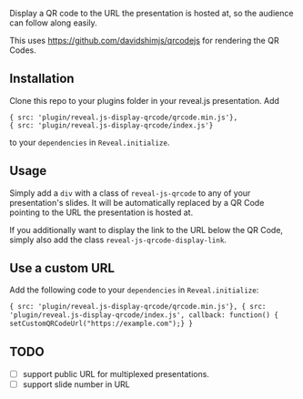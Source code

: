 Display a QR code to the URL the presentation is hosted at, so the audience can follow along easily.

This uses https://github.com/davidshimjs/qrcodejs for rendering the QR Codes.

## Installation

Clone this repo to your plugins folder in your reveal.js presentation.
Add

```
{ src: 'plugin/reveal.js-display-qrcode/qrcode.min.js'},
{ src: 'plugin/reveal.js-display-qrcode/index.js'}
```

to your `dependencies` in `Reveal.initialize`.

## Usage

Simply add a `div` with a class of `reveal-js-qrcode` to any of your presentation's slides. It will be automatically replaced by a QR Code pointing to the URL the presentation is hosted at.

If you additionally want to display the link to the URL below the QR Code, simply also add the class `reveal-js-qrcode-display-link`.

## Use a custom URL

Add the following code to your `dependencies` in `Reveal.initialize`:

```html
{ src: 'plugin/reveal.js-display-qrcode/qrcode.min.js'}, { src:
'plugin/reveal.js-display-qrcode/index.js', callback: function() {
setCustomQRCodeUrl("https://example.com");} }
```

## TODO

- [ ] support public URL for multiplexed presentations.
- [ ] support slide number in URL
